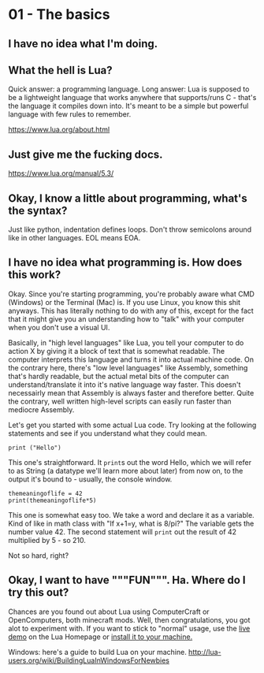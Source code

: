 # 01 - The basics

## I have no idea what I'm doing.

## What the hell is Lua?
Quick answer: a programming language. Long answer: 
Lua is supposed to be a lightweight language that works anywhere that supports/runs C - that's the language it compiles down into.
It's meant to be a simple but powerful language with few rules to remember.

https://www.lua.org/about.html

## Just give me the fucking docs.
https://www.lua.org/manual/5.3/

## Okay, I know a little about programming, what's the syntax?
Just like python, indentation defines loops. Don't throw semicolons around like in other languages. EOL means EOA.

## I have no idea what programming is. How does this work?
Okay. Since you're starting programming, you're probably aware what CMD (Windows) or the Terminal (Mac) is. If you use Linux, you know this shit anyways. This has literally nothing to do with any of this, except for the fact that it might give you an understanding how to "talk" with your computer when you don't use a visual UI.

Basically, in "high level languages" like Lua, you tell your computer to do action X by giving it a block of text that is somewhat readable. The computer interprets this language and turns it into actual machine code. On the contrary here, there's "low level languages" like Assembly, something that's hardly readable, but the actual metal bits of the computer can understand/translate it into it's native language way faster.
This doesn't necessairly mean that Assembly is always faster and therefore better. Quite the contrary, well written high-level scripts can easily run faster than mediocre Assembly. 

Let's get you started with some actual Lua code. Try looking at the following statements and see if you understand what they could mean. 

```
print ("Hello")
```
This one's straightforward. It `print`s out the word Hello, which we will refer to as String (a datatype we'll learn more about later) from now on, to the output it's bound to - usually, the console window. 

```
themeaningoflife = 42
print(themeaningoflife*5)
```
This one is somewhat easy too. We take a word and declare it as a variable. Kind of like in math class with "If x+1=y, what is 8/pi?"
The variable gets the number value 42.
The second statement will `print` out the result of 42 multiplied by 5 - so 210.

Not so hard, right?

## Okay, I want to have """FUN""". Ha. Where do I try this out?
Chances are you found out about Lua using ComputerCraft or OpenComputers, both minecraft mods. Well, then congratulations, you got alot to experiment with. If you want to stick to "normal" usage, use the [live demo](https://www.lua.org/demo.html) on the Lua Homepage or [install it to your machine.](https://www.lua.org/download.html)

Windows: here's a guide to build Lua on your machine. http://lua-users.org/wiki/BuildingLuaInWindowsForNewbies
